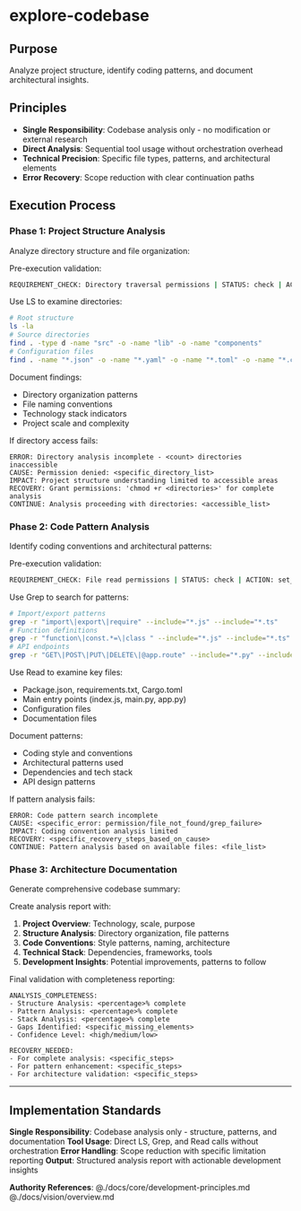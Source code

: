 # explore-codebase

## Purpose

Analyze project structure, identify coding patterns, and document architectural insights.

## Principles

- **Single Responsibility**: Codebase analysis only - no modification or external research
- **Direct Analysis**: Sequential tool usage without orchestration overhead  
- **Technical Precision**: Specific file types, patterns, and architectural elements
- **Error Recovery**: Scope reduction with clear continuation paths

## Execution Process

### Phase 1: Project Structure Analysis
Analyze directory structure and file organization:

Pre-execution validation:
```bash
REQUIREMENT_CHECK: Directory traversal permissions | STATUS: check | ACTION: set_scope_level
```

Use LS to examine directories:
```bash
# Root structure
ls -la
# Source directories 
find . -type d -name "src" -o -name "lib" -o -name "components"
# Configuration files
find . -name "*.json" -o -name "*.yaml" -o -name "*.toml" -o -name "*.config.*"
```

Document findings:
- Directory organization patterns
- File naming conventions
- Technology stack indicators
- Project scale and complexity

If directory access fails:
```
ERROR: Directory analysis incomplete - <count> directories inaccessible
CAUSE: Permission denied: <specific_directory_list>
IMPACT: Project structure understanding limited to accessible areas
RECOVERY: Grant permissions: 'chmod +r <directories>' for complete analysis
CONTINUE: Analysis proceeding with directories: <accessible_list>
```

### Phase 2: Code Pattern Analysis  
Identify coding conventions and architectural patterns:

Pre-execution validation:
```bash  
REQUIREMENT_CHECK: File read permissions | STATUS: check | ACTION: set_analysis_depth
```

Use Grep to search for patterns:
```bash
# Import/export patterns
grep -r "import\|export\|require" --include="*.js" --include="*.ts"
# Function definitions
grep -r "function\|const.*=\|class " --include="*.js" --include="*.ts" --include="*.py"
# API endpoints
grep -r "GET\|POST\|PUT\|DELETE\|@app.route" --include="*.py" --include="*.js"
```

Use Read to examine key files:
- Package.json, requirements.txt, Cargo.toml
- Main entry points (index.js, main.py, app.py)
- Configuration files
- Documentation files

Document patterns:
- Coding style and conventions
- Architectural patterns used
- Dependencies and tech stack
- API design patterns

If pattern analysis fails:
```
ERROR: Code pattern search incomplete
CAUSE: <specific_error: permission/file_not_found/grep_failure>
IMPACT: Coding convention analysis limited
RECOVERY: <specific_recovery_steps_based_on_cause>
CONTINUE: Pattern analysis based on available files: <file_list>
```

### Phase 3: Architecture Documentation
Generate comprehensive codebase summary:

Create analysis report with:
1. **Project Overview**: Technology, scale, purpose
2. **Structure Analysis**: Directory organization, file patterns
3. **Code Conventions**: Style patterns, naming, architecture
4. **Technical Stack**: Dependencies, frameworks, tools
5. **Development Insights**: Potential improvements, patterns to follow

Final validation with completeness reporting:
```
ANALYSIS_COMPLETENESS:
- Structure Analysis: <percentage>% complete
- Pattern Analysis: <percentage>% complete  
- Stack Analysis: <percentage>% complete
- Gaps Identified: <specific_missing_elements>
- Confidence Level: <high/medium/low>

RECOVERY_NEEDED:
- For complete analysis: <specific_steps>
- For pattern enhancement: <specific_steps>
- For architecture validation: <specific_steps>
```

---

## Implementation Standards

**Single Responsibility**: Codebase analysis only - structure, patterns, and documentation
**Tool Usage**: Direct LS, Grep, and Read calls without orchestration
**Error Handling**: Scope reduction with specific limitation reporting
**Output**: Structured analysis report with actionable development insights

**Authority References**:
@./docs/core/development-principles.md
@./docs/vision/overview.md
